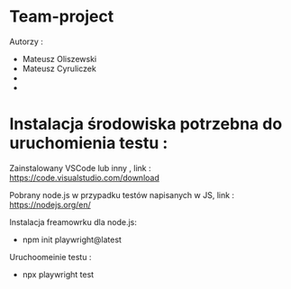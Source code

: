 # Team-project
Autorzy : 
- Mateusz Oliszewski
- Mateusz Cyruliczek
-
-




# Instalacja środowiska potrzebna do uruchomienia testu  : 

Zainstalowany VSCode lub inny , link : https://code.visualstudio.com/download

Pobrany node.js w przypadku testów napisanych w JS, link : https://nodejs.org/en/

Instalacja freamowrku dla node.js: 
-  npm init playwright@latest

Uruchoomeinie testu : 
-  npx playwright test


